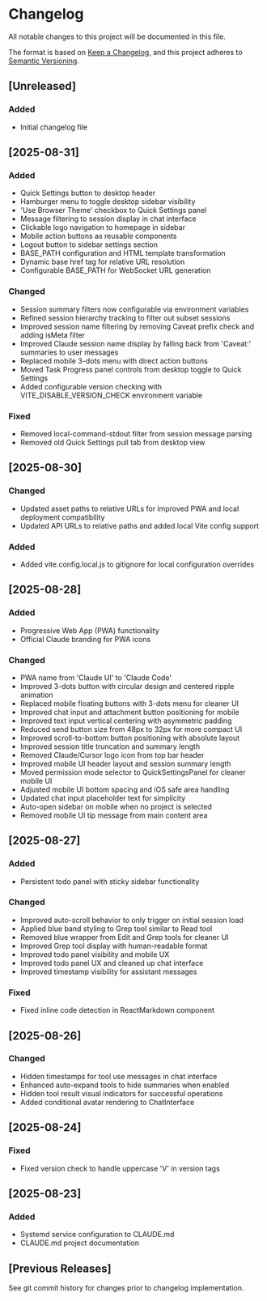 # Changelog

All notable changes to this project will be documented in this file.

The format is based on [Keep a Changelog](https://keepachangelog.com/en/1.0.0/),
and this project adheres to [Semantic Versioning](https://semver.org/spec/v2.0.0.html).

## [Unreleased]

### Added
- Initial changelog file

## [2025-08-31]

### Added
- Quick Settings button to desktop header
- Hamburger menu to toggle desktop sidebar visibility
- 'Use Browser Theme' checkbox to Quick Settings panel
- Message filtering to session display in chat interface
- Clickable logo navigation to homepage in sidebar
- Mobile action buttons as reusable components
- Logout button to sidebar settings section
- BASE_PATH configuration and HTML template transformation
- Dynamic base href tag for relative URL resolution
- Configurable BASE_PATH for WebSocket URL generation

### Changed
- Session summary filters now configurable via environment variables
- Refined session hierarchy tracking to filter out subset sessions
- Improved session name filtering by removing Caveat prefix check and adding isMeta filter
- Improved Claude session name display by falling back from 'Caveat:' summaries to user messages
- Replaced mobile 3-dots menu with direct action buttons
- Moved Task Progress panel controls from desktop toggle to Quick Settings
- Added configurable version checking with VITE_DISABLE_VERSION_CHECK environment variable

### Fixed
- Removed local-command-stdout filter from session message parsing
- Removed old Quick Settings pull tab from desktop view

## [2025-08-30]
### Changed
- Updated asset paths to relative URLs for improved PWA and local deployment compatibility
- Updated API URLs to relative paths and added local Vite config support

### Added
- Added vite.config.local.js to gitignore for local configuration overrides

## [2025-08-28]
### Added
- Progressive Web App (PWA) functionality
- Official Claude branding for PWA icons

### Changed
- PWA name from 'Claude UI' to 'Claude Code'
- Improved 3-dots button with circular design and centered ripple animation
- Replaced mobile floating buttons with 3-dots menu for cleaner UI
- Improved chat input and attachment button positioning for mobile
- Improved text input vertical centering with asymmetric padding
- Reduced send button size from 48px to 32px for more compact UI
- Improved scroll-to-bottom button positioning with absolute layout
- Improved session title truncation and summary length
- Removed Claude/Cursor logo icon from top bar header
- Improved mobile UI header layout and session summary length
- Moved permission mode selector to QuickSettingsPanel for cleaner mobile UI
- Adjusted mobile UI bottom spacing and iOS safe area handling
- Updated chat input placeholder text for simplicity
- Auto-open sidebar on mobile when no project is selected
- Removed mobile UI tip message from main content area

## [2025-08-27]
### Added
- Persistent todo panel with sticky sidebar functionality

### Changed
- Improved auto-scroll behavior to only trigger on initial session load
- Applied blue band styling to Grep tool similar to Read tool
- Removed blue wrapper from Edit and Grep tools for cleaner UI
- Improved Grep tool display with human-readable format
- Improved todo panel visibility and mobile UX
- Improved todo panel UX and cleaned up chat interface
- Improved timestamp visibility for assistant messages

### Fixed
- Fixed inline code detection in ReactMarkdown component

## [2025-08-26]
### Changed
- Hidden timestamps for tool use messages in chat interface
- Enhanced auto-expand tools to hide summaries when enabled
- Hidden tool result visual indicators for successful operations
- Added conditional avatar rendering to ChatInterface

## [2025-08-24]
### Fixed
- Fixed version check to handle uppercase 'V' in version tags

## [2025-08-23]
### Added
- Systemd service configuration to CLAUDE.md
- CLAUDE.md project documentation

## [Previous Releases]

See git commit history for changes prior to changelog implementation.